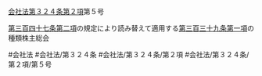 [会社法第３２４条第２項](会社法＿＿＿＿第３２４条第２項)第５号

[第三百四十七条第二項](会社法＿＿＿＿第３４７条第２項)の規定により読み替えて適用する[第三百三十九条第一項](会社法＿＿＿＿第３３９条第１項)の種類株主総会


#会社法
#会社法/第３２４条
#会社法/第３２４条/第２項
#会社法/第３２４条/第２項/第５号

